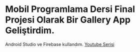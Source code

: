# Mobil Programlama Dersi Final Projesi Olarak Bir Gallery App Geliştirdim.
Android Studio ve Firebase kullandım.
[Youtube Serisi](https://www.youtube.com/watch?v=IO83z0rAw4w&list=PLqF_bMfu-jeeKtzcZnTFthm60XVYvEAb6&pp=gAQBiAQB)
